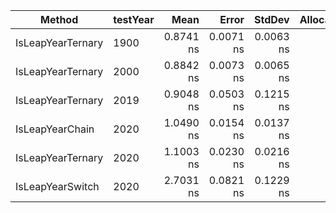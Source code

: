 |            Method | testYear |      Mean |     Error |    StdDev | Allocated |
|------------------ |--------- |----------:|----------:|----------:|----------:|
| IsLeapYearTernary |     1900 | 0.8741 ns | 0.0071 ns | 0.0063 ns |         - |
| IsLeapYearTernary |     2000 | 0.8842 ns | 0.0073 ns | 0.0065 ns |         - |
| IsLeapYearTernary |     2019 | 0.9048 ns | 0.0503 ns | 0.1215 ns |         - |
|   IsLeapYearChain |     2020 | 1.0490 ns | 0.0154 ns | 0.0137 ns |         - |
| IsLeapYearTernary |     2020 | 1.1003 ns | 0.0230 ns | 0.0216 ns |         - |
|  IsLeapYearSwitch |     2020 | 2.7031 ns | 0.0821 ns | 0.1229 ns |         - |
